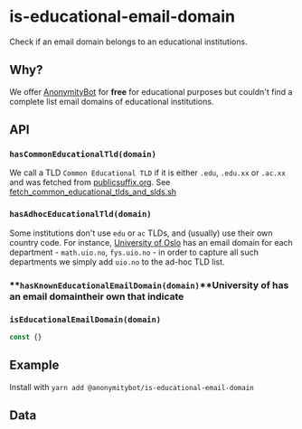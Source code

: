# is-educational-email-domain

Check if an email domain belongs to an educational institutions.

## Why?

We offer [AnonymityBot](https://anonymitybot.com) for **free** for educational
purposes but couldn't find a complete list email domains of educational institutions.

## API

### **`hasCommonEducationalTld(domain)`**

We call a TLD `Common Educational TLD` if it is either `.edu`, `.edu.xx` or
`.ac.xx` and was fetched from
[publicsuffix.org](ttps://publicsuffix.org/list/public_suffix_list.dat).
See [fetch_common_educational_tlds_and_slds.sh](https://github.com/anonymitybot/is-educational-email-domain/blob/master/assets/fetch_common_educational_tlds_and_slds.sh)

### **`hasAdhocEducationalTld(domain)`**

Some institutions don't use `edu` or `ac` TLDs, and (usually) use their own
country code. For instance, [University of Oslo](https://uio.no) has an email
domain for each department - `math.uio.no`, `fys.uio.no` - in order to capture
all such departments we simply add `uio.no` to the ad-hoc TLD list.

### **`hasKnownEducationalEmailDomain(domain)`**University of has an email domaintheir own that indicate

### **`isEducationalEmailDomain(domain)`**
```js
const {}
```

## Example

Install with `yarn add @anonymitybot/is-educational-email-domain`


## Data

